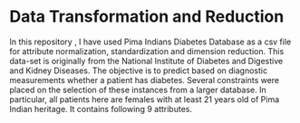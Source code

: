 # Data Transformation and Reduction
In this repository , I have used Pima Indians Diabetes Database as a csv file for attribute normalization, standardization and dimension 
reduction.
This data-set is originally from the National Institute of Diabetes and Digestive and Kidney Diseases. 
The objective is to predict based on diagnostic measurements whether a patient has diabetes. 
Several constraints were placed on the selection of these instances from a larger database. 
In particular, all patients here are females with at least 21 years old of Pima Indian heritage. It contains following 9 attributes.
